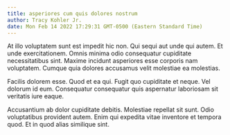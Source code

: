 ```yaml
---
title: asperiores cum quis dolores nostrum
author: Tracy Kohler Jr.
date: Mon Feb 14 2022 17:29:31 GMT-0500 (Eastern Standard Time)
---
```

At illo voluptatem sunt est impedit hic non. Qui sequi aut unde qui autem. Et unde exercitationem. Omnis minima odio consequatur cupiditate necessitatibus sint. Maxime incidunt asperiores esse corporis nam voluptatem. Cumque quia dolores accusamus velit molestiae ea molestias.

 Facilis dolorem esse. Quod et ea qui. Fugit quo cupiditate et neque. Vel dolorum id eum. Consequatur consequatur quis aspernatur laboriosam sit veritatis iure eaque.

 Accusantium ab dolor cupiditate debitis. Molestiae repellat sit sunt. Odio voluptatibus provident autem. Enim qui expedita vitae inventore et tempora quod. Et in quod alias similique sint.